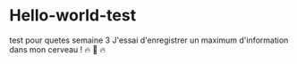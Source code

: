 # Hello-world-test
test pour quetes semaine 3
J'essai d'enregistrer un maximum d'information dans mon cerveau ! 🔥 🧠 🔥
